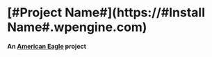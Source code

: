 # [#Project Name#](https://#Install Name#.wpengine.com)

**An [American Eagle](https://americaneagle.com) project**

